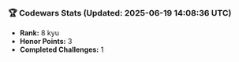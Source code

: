 ### 🏆 Codewars Stats (Updated: 2025-06-19 14:08:36 UTC)

- **Rank:** 8 kyu
- **Honor Points:** 3
- **Completed Challenges:** 1
